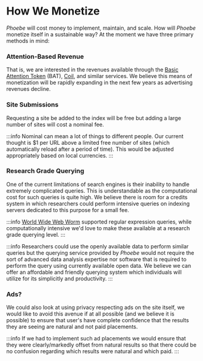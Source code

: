 # How We Monetize

_Phoebe_ will cost money to implement, maintain, and scale. How will _Phoebe_ monetize itself in a sustainable way? At the moment we have three primary methods in mind:

### Attention-Based Revenue

That is, we are interested in the revenues available through the [Basic Attention Token](https://basicattentiontoken.org/) \(BAT\), [Coil](https://coil.com), and similar services. We believe this means of monetization will be rapidly expanding in the next few years as advertising revenues decline.

### Site Submissions

Requesting a site be added to the index will be free but adding a large number of sites will cost a nominal fee.

:::info
Nominal can mean a lot of things to different people. Our current thought is $1 per URL above a limited free number of sites \(which automatically reload after a period of time\). This would be adjusted appropriately based on local currencies.
:::

### Research Grade Querying

One of the current limitations of search engines is their inability to handle extremely complicated queries. This is understandable as the computational cost for such queries is quite high. We believe there is room for a credits system in which researchers could perform intensive queries on indexing servers dedicated to this purpose for a small fee.

:::info
[World Wide Web Worm](https://en.wikipedia.org/wiki/World_Wide_Web_Worm) supported regular expression queries, while computationally intensive we'd love to make these available at a research grade querying level.
:::

:::info
Researchers could use the openly available data to perform similar queries but the querying service provided by _Phoebe_ would not require the sort of advanced data analysis expertise nor software that is required to perform the query using currently available open data. We believe we can offer an affordable and friendly querying system which individuals will utilize for its simplicitly and productivity.
:::

### Ads?

We could also look at using privacy respecting ads on the site itself, we would like to avoid this avenue if at all possible \(and we believe it is possible\) to ensure that user's have complete confidence that the results they are seeing are natural and not paid placements.

:::info
If we had to implement such ad placements we would ensure that they were clearly/markedly offset from natural results so that there could be no confusion regarding which results were natural and which paid.
:::

